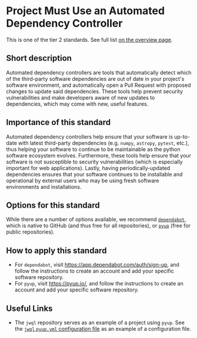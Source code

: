 # Project Must Use an Automated Dependency Controller

This is one of the tier 2 standards. See full list [on the overview page](README.md).

## Short description

Automated dependency controllers are tools that automatically detect which of the third-party software dependencies are out of date in your project's software environment, and automatically open a Pull Request with proposed changes to update said dependencies.  These tools help prevent security vulnerabilities and make developers aware of new updates to dependencies, which may come with new, useful features.

## Importance of this standard

Automated dependency controllers help ensure that your software is up-to-date with latest third-party dependencies (e.g. `numpy`, `astropy`, `pytest`, etc.), thus helping your software to continue to be maintainable as the python software ecosystem evolves.  Furthermore, these tools help ensure that your software is not susceptible to security vulnerabilities (which is especially important for web applications).  Lastly, having periodically-updated dependencies ensures that your software continues to be installable and operational by external users who may be using fresh software environments and installations.

## Options for this standard

While there are a number of options available, we recommend [`dependabot`](https://dependabot.com/), which is native to GitHub (and thus free for all repositories), or [`pyup`](https://pyup.io) (free for public repositories).

## How to apply this standard

- For `dependabot`, visit https://app.dependabot.com/auth/sign-up,  and follow the instructions to create an account and add your specific software repository.
- For `pyup`, visit https://pyup.io/, and follow the instructions to create an account and add your specific software repository.

## Useful Links

- The `jwql` repository serves as an example of a project using `pyup`.  See the [`jwql` `pyup.yml` configuration file](https://github.com/spacetelescope/jwql/blob/develop/.pyup.yml) as an example of a configuration file.